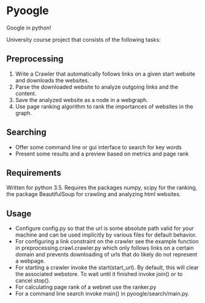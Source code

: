 # Pyoogle
Google in python!

University course project that consists of the following tasks:

## Preprocessing
1. Write a Crawler that automatically follows links on a given start website and downloads the websites.
2. Parse the downloaded website to analyze outgoing links and the content.
3. Save the analyzed website as a node in a webgraph.
4. Use page ranking algorithm to rank the importances of websites in the graph.

## Searching
- Offer some command line or gui interface to search for key words
- Present some results and a preview based on metrics and page rank

## Requirements
Written for python 3.5. Requires the packages numpy, scipy for the ranking, the package BeautifulSoup for crawling and analyzing html websites.

## Usage
- Configure config.py so that the url is some absolute path valid for your machine and can be used implicitly by various files for default behavior.
- For configuring a link constraint on the crawler see the example function in preprocessing.crawl.crawler.py which only follows links on a certain domain and prevents downloading of urls that do likely do not represent a webpage.
- For starting a crawler invoke the start(start_url). By default, this will clear the associated webstore. To wait until it finished invoke join() or to cancel stop().
- For calculating page rank of a webnet use the ranker.py
- For a command line search invoke main() in pyoogle/search/main.py.

